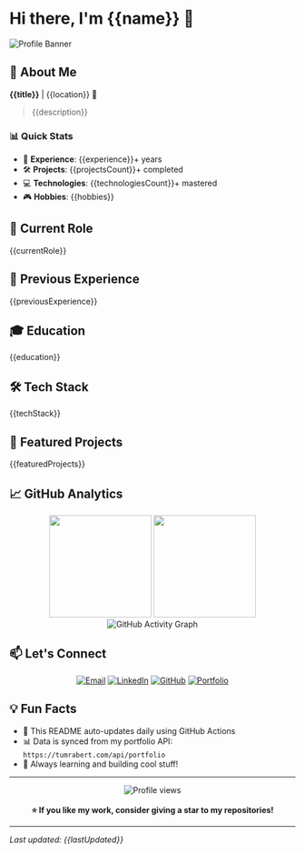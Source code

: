 # Hi there, I'm {{name}} 👋

![Profile Banner](https://github.com/tumrabert/tumrabert/blob/main/assets/banner.gif?raw=true)

## 🚀 About Me

**{{title}}** | {{location}} 📍

> {{description}}

### 📊 Quick Stats
- 🎯 **Experience**: {{experience}}+ years
- 🛠️ **Projects**: {{projectsCount}}+ completed
- 💻 **Technologies**: {{technologiesCount}}+ mastered
- 🎮 **Hobbies**: {{hobbies}}

## 💼 Current Role

{{currentRole}}

## 💼 Previous Experience

{{previousExperience}}

## 🎓 Education

{{education}}

## 🛠️ Tech Stack
{{techStack}}

## 🌟 Featured Projects
{{featuredProjects}}

## 📈 GitHub Analytics

<div align="center">
  <img height="180em" src="https://github-readme-stats.vercel.app/api?username=tumrabert&show_icons=true&theme=radical&include_all_commits=true&count_private=true"/>
  <img height="180em" src="https://github-readme-stats.vercel.app/api/top-langs/?username=tumrabert&layout=compact&langs_count=8&theme=radical"/>
</div>

<div align="center">
  <img src="https://github-readme-activity-graph.vercel.app/graph?username=tumrabert&theme=react-dark&hide_border=true" alt="GitHub Activity Graph" />
</div>


## 📫 Let's Connect

<div align="center">

[![Email](https://img.shields.io/badge/-{{email}}-D14836?style=for-the-badge&logo=gmail&logoColor=white)](mailto:{{email}})
[![LinkedIn](https://img.shields.io/badge/-LinkedIn-0077B5?style=for-the-badge&logo=linkedin&logoColor=white)](https://{{linkedin}})
[![GitHub](https://img.shields.io/badge/-GitHub-181717?style=for-the-badge&logo=github)](https://github.com/tumrabert)
[![Portfolio](https://img.shields.io/badge/-Portfolio-FF6B6B?style=for-the-badge&logo=vercel)](https://tumrabert.com)

</div>

## 💡 Fun Facts

- 🔄 This README auto-updates daily using GitHub Actions
- 📊 Data is synced from my portfolio API: `https://tumrabert.com/api/portfolio`
- 🎯 Always learning and building cool stuff!

---

<div align="center">
  <img src="https://komarev.com/ghpvc/?username=tumrabert&color=blueviolet&style=flat-square&label=Profile+Views" alt="Profile views" />
  <br><br>
  <b>⭐ If you like my work, consider giving a star to my repositories!</b>
</div>

---
*Last updated: {{lastUpdated}}*